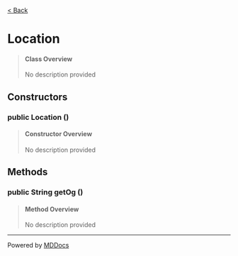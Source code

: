 [< Back](..)
# Location #
>#### Class Overview ####
>No description provided
## Constructors ##
### public Location () ###
>#### Constructor Overview ####
>No description provided
>
## Methods ##
### public String getOg () ###
>#### Method Overview ####
>No description provided
>

---
Powered by [MDDocs](https://github.com/VRCube/MDDocs)